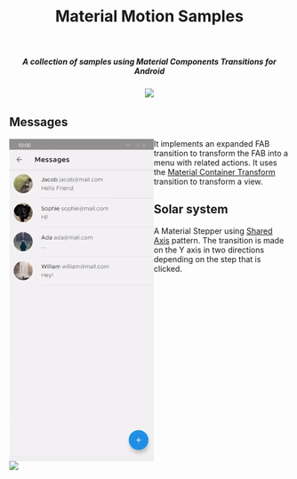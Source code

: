 <h1 align="center">Material Motion Samples</h1></br>

<h5 align="center">
A collection of samples using Material Components Transitions for Android
</h5>

<p align="center">
<img src="https://github.com/serbelga/material_motion_samples/workflows/Android%20CI/badge.svg">
</p>

<div>
<h2>Messages</h2>

<img align="left"  width="260" src="./screenshots/messages.gif">

It implements an expanded FAB transition to transform the FAB into a menu with related actions. It uses the [Material Container Transform](https://material.io/design/motion/the-motion-system.html#container-transform) transition to transform a view.

<h2 align="left">Solar system</h2>

<img align="left" src="./screenshots/solar_system.gif" width="260">

A Material Stepper using [Shared Axis](https://material.io/design/motion/the-motion-system.html#shared-axis) pattern. The transition is made on the Y axis in two directions depending on the step that is clicked.
</div>
